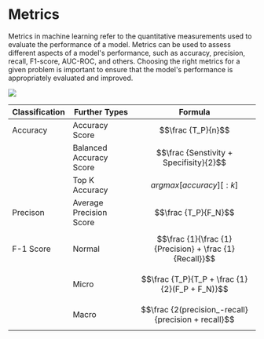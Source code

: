 # Metrics
Metrics in machine learning refer to the quantitative measurements used to evaluate the performance of a model. Metrics can be used to assess different aspects of a model's performance, such as accuracy, precision, recall, F1-score, AUC-ROC, and others. Choosing the right metrics for a given problem is important to ensure that the model's performance is appropriately evaluated and improved.

<img src = "https://encrypted-tbn0.gstatic.com/images?q=tbn:ANd9GcT6F58yqU8uacM3fV56Thy1CGgc-qRTBWocOA&usqp=CAU">

|Classification|Further Types|Formula
|---|---|---|
|Accuracy|Accuracy Score|$$\frac {T_P}{n}$$
||Balanced Accuracy Score|$$\frac {Senstivity + Specifisity}{2}$$
||Top K Accuracy|$$argmax[accuracy][:k]$$
|Precison|Average Precision Score|$$\frac {T_P}{F_N}$$
|F-1 Score|Normal|$$\frac {1}{\frac {1}{Precision} + \frac {1}{Recall}}$$
||Micro|$$\frac {T_P}{T_P + \frac {1}{2}(F_P + F_N)}$$
||Macro|$$\frac {2(precision_-recall}{precision + recall}$$
